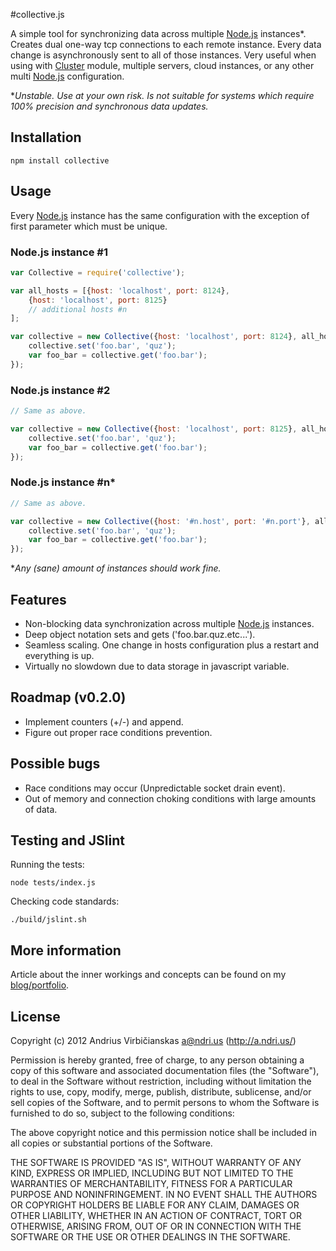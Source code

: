 #collective.js

A simple tool for synchronizing data across multiple [Node.js](http://nodejs.org/) instances*. 
Creates dual one-way tcp connections to each remote instance. Every data change is asynchronously 
sent to all of those instances. Very useful when using with 
[Cluster](http://nodejs.org/api/cluster.html) module, multiple servers, cloud instances, or any 
other multi [Node.js](http://nodejs.org/) configuration.

*_Unstable. Use at your own risk. Is not suitable for systems which require 100% precision and 
synchronous data updates._

## Installation

```
npm install collective
```

## Usage

Every [Node.js](http://nodejs.org/) instance has the same configuration with the exception of first 
parameter which must be unique.

### Node.js instance #1

```js
var Collective = require('collective');

var all_hosts = [{host: 'localhost', port: 8124}, 
    {host: 'localhost', port: 8125}
    // additional hosts #n
];

var collective = new Collective({host: 'localhost', port: 8124}, all_hosts, function (collective) {
    collective.set('foo.bar', 'quz');
    var foo_bar = collective.get('foo.bar');
});
```

### Node.js instance #2

```js
// Same as above.

var collective = new Collective({host: 'localhost', port: 8125}, all_hosts, function (collective) {
    collective.set('foo.bar', 'quz');
    var foo_bar = collective.get('foo.bar');
});
```

### Node.js instance #n*

```js
// Same as above.

var collective = new Collective({host: '#n.host', port: '#n.port'}, all_hosts, function (collective) {
    collective.set('foo.bar', 'quz');
    var foo_bar = collective.get('foo.bar');
});
```

*_Any (sane) amount of instances should work fine._

## Features

  * Non-blocking data synchronization across multiple [Node.js](http://nodejs.org/) instances.
  * Deep object notation sets and gets ('foo.bar.quz.etc...'). 
  * Seamless scaling. One change in hosts configuration plus a restart and everything is up.
  * Virtually no slowdown due to data storage in javascript variable.

## Roadmap (v0.2.0)

  * Implement counters (+/-) and append.
  * Figure out proper race conditions prevention. 

## Possible bugs

  * Race conditions may occur (Unpredictable socket drain event).
  * Out of memory and connection choking conditions with large amounts of data.

## Testing and JSlint

Running the tests:
```
node tests/index.js
```

Checking code standards:
```
./build/jslint.sh
```

## More information

Article about the inner workings and concepts can be found on my [blog/portfolio](http://a.ndri.us/blog/collective-js-increase-your-node-js-application-performance-even-more).

## License

Copyright (c) 2012 Andrius Virbičianskas <a@ndri.us> (http://a.ndri.us/)

Permission is hereby granted, free of charge, to any person obtaining a copy of this software and 
associated documentation files (the "Software"), to deal in the Software without restriction, 
including without limitation the rights to use, copy, modify, merge, publish, distribute, 
sublicense, and/or sell copies of the Software, and to permit persons to whom the Software is 
furnished to do so, subject to the following conditions:

The above copyright notice and this permission notice shall be included in all copies or substantial 
portions of the Software.

THE SOFTWARE IS PROVIDED "AS IS", WITHOUT WARRANTY OF ANY KIND, EXPRESS OR IMPLIED, INCLUDING BUT 
NOT LIMITED TO THE WARRANTIES OF MERCHANTABILITY, FITNESS FOR A PARTICULAR PURPOSE AND 
NONINFRINGEMENT. IN NO EVENT SHALL THE AUTHORS OR COPYRIGHT HOLDERS BE LIABLE FOR ANY CLAIM, DAMAGES 
OR OTHER LIABILITY, WHETHER IN AN ACTION OF CONTRACT, TORT OR OTHERWISE, ARISING FROM, OUT OF OR IN 
CONNECTION WITH THE SOFTWARE OR THE USE OR OTHER DEALINGS IN THE SOFTWARE.